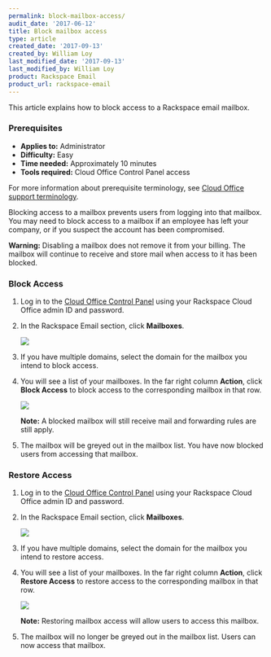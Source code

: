 ```yaml
---
permalink: block-mailbox-access/
audit_date: '2017-06-12'
title: Block mailbox access
type: article
created_date: '2017-09-13'
created_by: William Loy
last_modified_date: '2017-09-13'
last_modified_by: William Loy
product: Rackspace Email
product_url: rackspace-email
---
```


This article explains how to block access to a Rackspace email mailbox.

### Prerequisites

- **Applies to:** Administrator
- **Difficulty:** Easy
- **Time needed:** Approximately 10 minutes
- **Tools required:** Cloud Office Control Panel access

For more information about prerequisite terminology, see [Cloud Office support terminology](/how-to/cloud-office-support-terminology).

Blocking access to a mailbox prevents users from logging into that mailbox. You may need to block access to a mailbox if an employee has left your company, or if you suspect the account has been compromised.

**Warning:** Disabling a mailbox does not remove it from your billing. The mailbox will continue to receive and store mail when access to it has been blocked.

### Block Access

1. Log in to the [Cloud Office Control Panel](https://cp.rackspace.com/Login.aspx?ReturnUrl=%2f "Cloud Office Control Panel") using your Rackspace Cloud Office admin ID and password.
2. In the Rackspace Email section, click **Mailboxes**.

   <img src="{% asset_path rackspace-email/add-rackspace-email-mailboxes/add-mailbox-sc1.png %}" />

3. If you have multiple domains, select the domain for the mailbox you intend to block access.
4. You will see a list of your mailboxes. In the far right column **Action**, click **Block Access** to block access to the corresponding mailbox in that row.

    <img src="{% asset_path rackspace-email/add-rackspace-email-mailboxes/add-mailbox-sc2.png %}" />

    **Note:** A blocked mailbox will still receive mail and forwarding rules are still apply.

5. The mailbox will be greyed out in the mailbox list. You have now blocked users from accessing that mailbox.


### Restore Access

1. Log in to the [Cloud Office Control Panel](https://cp.rackspace.com/Login.aspx?ReturnUrl=%2f "Cloud Office Control Panel") using your Rackspace Cloud Office admin ID and password.
2. In the Rackspace Email section, click **Mailboxes**.

   <img src="{% asset_path rackspace-email/add-rackspace-email-mailboxes/add-mailbox-sc1.png %}" />

3. If you have multiple domains, select the domain for the mailbox you intend to restore access.
4. You will see a list of your mailboxes. In the far right column **Action**, click **Restore Access** to restore access to the corresponding mailbox in that row.

    <img src="{% asset_path rackspace-email/add-rackspace-email-mailboxes/add-mailbox-sc2.png %}" />

    **Note:** Restoring mailbox access will allow users to access this mailbox.

5. The mailbox will no longer be greyed out in the mailbox list. Users can now access that mailbox.
